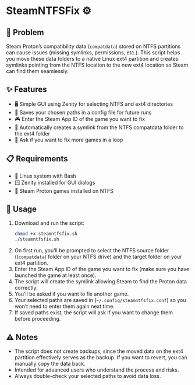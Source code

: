 # SteamNTFSFix ⚙

## 🐞 Problem

Steam Proton’s compatibility data (`compatdata`) stored on NTFS partitions can cause issues (missing symlinks, permissions, etc.). This script helps you move these data folders to a native Linux ext4 partition and creates symlinks pointing from the NTFS location to the new ext4 location so Steam can find them seamlessly.


## ✨ Features

- 🖥️ Simple GUI using Zenity for selecting NTFS and ext4 directories  
- 💾 Saves your chosen paths in a config file for future runs  
- 🎮 Enter the Steam App ID of the game you want to fix  
- 🔗 Automatically creates a symlink from the NTFS compatdata folder to the ext4 folder  
- 🔄 Ask if you want to fix more games in a loop  

## 📋 Requirements

- 🐧 Linux system with Bash  
- 🪟 Zenity installed for GUI dialogs  
- 🎲 Steam Proton games installed on NTFS


## 🚀 Usage

1. Download and run the script:  
   ```bash
   chmod +x steamntfsfix.sh
   ./steamntfsfix.sh
2. On first run, you’ll be prompted to select the NTFS source folder ((`compatdata`) folder on your NTFS drive) and the target folder on your ext4 partition.
3. Enter the Steam App ID of the game you want to fix (make sure you have launched the game at least once).
4. The script will create the symlink allowing Steam to find the Proton data correctly.
5. You’ll be asked if you want to fix another game.
6. Your selected paths are saved in (`~/.config/steamntfsfix.conf`) so you won’t need to enter them again next time.
7. If saved paths exist, the script will ask if you want to change them before proceeding.

## ⚠️ Notes

- The script does not create backups, since the moved data on the ext4 partition effectively serves as the backup. If you want to revert, you can manually copy the data back.
- Intended for advanced users who understand the process and risks.
- Always double-check your selected paths to avoid data loss.
